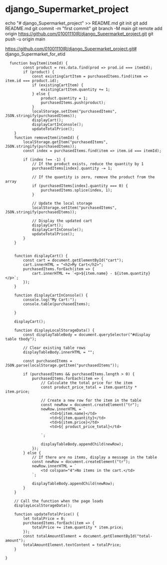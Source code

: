 # django_Supermarket_project


echo "# django_Supermarket_project" >> README.md
git init
git add README.md
git commit -m "first commit"
git branch -M main
git remote add origin https://github.com/01001110IR/django_Supermarket_project.git
git push -u origin main



https://github.com/01001110IR/django_Supermarket_project.git# django_Supermarket_for_etid










      function buyItem(itemId) {
            const product = res.data.find(prod => prod.id === itemId);
            if (product) {
                const existingCartItem = purchasedItems.find(item => item.id === product.id);
                if (existingCartItem) {
                    existingCartItem.quantity += 1;
                } else {
                    product.quantity = 1;
                    purchasedItems.push(product);
                }
                localStorage.setItem("purchasedItems", JSON.stringify(purchasedItems));
                displayCart();
                displayCartInConsole();
                updateTotalPrice();
        }
        function removeItem(itemId) {
            localStorage.getItem("purchasedItems", JSON.stringify(purchasedItems));
            const index = purchasedItems.find(item => item.id === itemId);
        
            if (index !== -1) {
                // If the product exists, reduce the quantity by 1
                purchasedItems[index].quantity -= 1;
        
                // If the quantity is zero, remove the product from the array
                if (purchasedItems[index].quantity === 0) {
                    purchasedItems.splice(index, 1);
                }
        
                // Update the local storage
                localStorage.setItem("purchasedItems", JSON.stringify(purchasedItems));
        
                // Display the updated cart
                displayCart();
                displayCartInConsole();
                updateTotalPrice();
            }
        }
        
        
        function displayCart() {
            const cart = document.getElementById("cart");
            cart.innerHTML = "<h2>My Cart</h2>";
            purchasedItems.forEach(item => {
                cart.innerHTML += `<p>${item.name} - ${item.quantity}</p>`;
            });
        }

        function displayCartInConsole() {
            console.log("My Cart:");
            console.table(purchasedItems);
            
        }

        displayCart();

        function displayLocalStorageData() {
            const displayTableBody = document.querySelector("#display table tbody");
        
            // Clear existing table rows
            displayTableBody.innerHTML = "";
        
            const purchasedItems = JSON.parse(localStorage.getItem("purchasedItems"));
        
            if (purchasedItems && purchasedItems.length > 0) {
                purchasedItems.forEach(item => {
                    // Calculate the total price for the item
                    const product_price_total = item.quantity * item.price;
        
                    // Create a new row for the item in the table
                    const newRow = document.createElement("tr");
                    newRow.innerHTML = `
                        <td>${item.name}</td>
                        <td>${item.quantity}</td>
                        <td>${item.price}</td>
                        <td>${ product_price_total}</td>
                    
                    `;
        
                    displayTableBody.appendChild(newRow);
                });
            } else {
                // If there are no items, display a message in the table
                const newRow = document.createElement("tr");
                newRow.innerHTML = `
                    <td colspan="4">No items in the cart.</td>
                `;
        
                displayTableBody.appendChild(newRow);
            }
        }
        
        // Call the function when the page loads
        displayLocalStorageData();
        
        function updateTotalPrice() {
            let totalPrice = 0;
            purchasedItems.forEach(item => {
                totalPrice += item.quantity * item.price;
            });
            const totalAmountElement = document.getElementById("total-amount");
            totalAmountElement.textContent = totalPrice;
        }
        
    }
